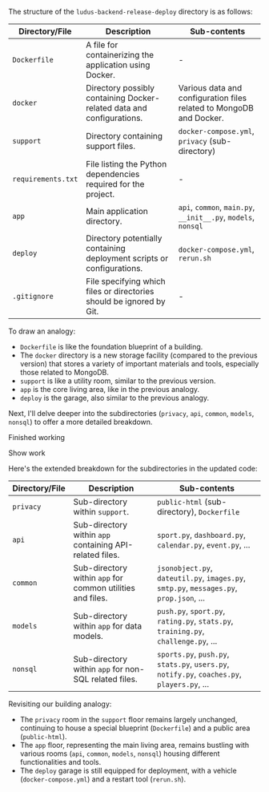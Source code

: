 The structure of the `ludus-backend-release-deploy` directory is as follows:

|Directory/File|Description|Sub-contents|
|---|---|---|
|`Dockerfile`|A file for containerizing the application using Docker.|-|
|`docker`|Directory possibly containing Docker-related data and configurations.|Various data and configuration files related to MongoDB and Docker.|
|`support`|Directory containing support files.|`docker-compose.yml`, `privacy` (sub-directory)|
|`requirements.txt`|File listing the Python dependencies required for the project.|-|
|`app`|Main application directory.|`api`, `common`, `main.py`, `__init__.py`, `models`, `nonsql`|
|`deploy`|Directory potentially containing deployment scripts or configurations.|`docker-compose.yml`, `rerun.sh`|
|`.gitignore`|File specifying which files or directories should be ignored by Git.|-|

To draw an analogy:

- `Dockerfile` is like the foundation blueprint of a building.
- The `docker` directory is a new storage facility (compared to the previous version) that stores a variety of important materials and tools, especially those related to MongoDB.
- `support` is like a utility room, similar to the previous version.
- `app` is the core living area, like in the previous analogy.
- `deploy` is the garage, also similar to the previous analogy.

Next, I'll delve deeper into the subdirectories (`privacy`, `api`, `common`, `models`, `nonsql`) to offer a more detailed breakdown.

Finished working

Show work

Here's the extended breakdown for the subdirectories in the updated code:

|Directory/File|Description|Sub-contents|
|---|---|---|
|`privacy`|Sub-directory within `support`.|`public-html` (sub-directory), `Dockerfile`|
|`api`|Sub-directory within `app` containing API-related files.|`sport.py`, `dashboard.py`, `calendar.py`, `event.py`, ...|
|`common`|Sub-directory within `app` for common utilities and files.|`jsonobject.py`, `dateutil.py`, `images.py`, `smtp.py`, `messages.py`, `prop.json`, ...|
|`models`|Sub-directory within `app` for data models.|`push.py`, `sport.py`, `rating.py`, `stats.py`, `training.py`, `challenge.py`, ...|
|`nonsql`|Sub-directory within `app` for non-SQL related files.|`sports.py`, `push.py`, `stats.py`, `users.py`, `notify.py`, `coaches.py`, `players.py`, ...|

Revisiting our building analogy:

- The `privacy` room in the `support` floor remains largely unchanged, continuing to house a special blueprint (`Dockerfile`) and a public area (`public-html`).
- The `app` floor, representing the main living area, remains bustling with various rooms (`api`, `common`, `models`, `nonsql`) housing different functionalities and tools.
- The `deploy` garage is still equipped for deployment, with a vehicle (`docker-compose.yml`) and a restart tool (`rerun.sh`).